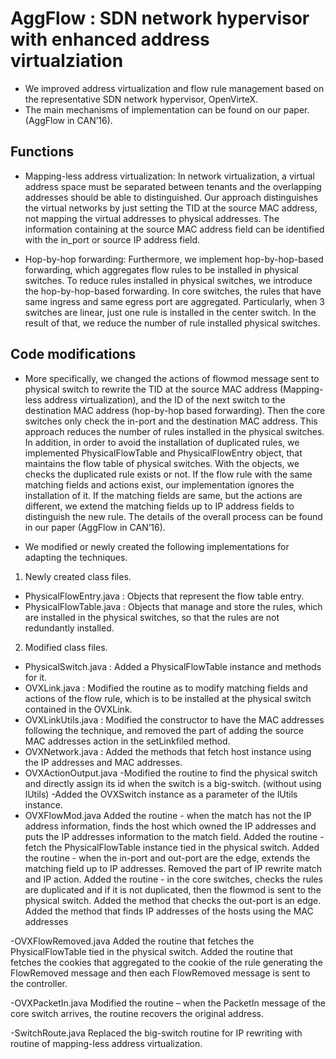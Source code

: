 AggFlow : SDN network hypervisor with enhanced address virtualziation
============
- We improved address virtualization and flow rule management based on the representative SDN network hypervisor, OpenVirteX.
- The main mechanisms of implementation can be found on our paper. (AggFlow in CAN’16).

Functions
-------------
-	Mapping-less address virtualization: In network virtualization, a virtual address space must be separated between tenants and the overlapping addresses should be able to distinguished. Our approach distinguishes the virtual networks by just setting the TID at the source MAC address, not mapping the virtual addresses to physical addresses. The information containing at the source MAC address field can be identified with the in_port or source IP address field.

-	Hop-by-hop forwarding: Furthermore, we implement hop-by-hop-based forwarding, which aggregates flow rules to be installed in physical switches. To reduce rules installed in physical switches, we introduce the hop-by-hop-based forwarding. In core switches, the rules that have same ingress and same egress port are aggregated. Particularly, when 3 switches are linear, just one rule is installed in the center switch. In the result of that, we reduce the number of rule installed physical switches.

Code modifications
-------------
- More specifically, we changed the actions of flowmod message sent to physical switch to rewrite the TID at the source MAC address (Mapping-less address virtualization), and the ID of the next switch to the destination MAC address (hop-by-hop based forwarding). Then the core switches only check the in-port and the destination MAC address. This approach reduces the number of rules installed in the physical switches. In addition, in order to avoid the installation of duplicated rules, we implemented PhysicalFlowTable and PhysicalFlowEntry object, that maintains the flow table of physical switches. With the objects, we checks the duplicated rule exists or not. If the flow rule with the same matching fields and actions exist, our implementation ignores the installation of it. If the matching fields are same, but the actions are different, we extend the matching fields up to IP address fields to distinguish the new rule. The details of the overall process can be found in our paper (AggFlow in CAN’16).

- We modified or newly created the following implementations for adapting the techniques.

1. Newly created class files.
 * PhysicalFlowEntry.java : Objects that represent the flow table entry.
 * PhysicalFlowTable.java : Objects that manage and store the rules, which are installed in the physical switches, so that the rules are not redundantly installed.
 
2. Modified class files.
  * PhysicalSwitch.java : Added a PhysicalFlowTable instance and methods for it.
  * OVXLink.java : Modified the routine as to modify matching fields and actions of the flow rule, which is to be installed at the physical switch contained in the OVXLink.
  * OVXLinkUtils.java : Modified the constructor to have the MAC addresses following the technique, and removed the part of adding the source MAC addresses action in the setLinkfiled method.
  * OVXNetwork.java : Added the methods that fetch host instance using the IP addresses and MAC addresses.
  * OVXActionOutput.java
    -Modified the routine to find the physical switch and directly assign its id when the switch is a big-switch. (without using lUtils)
    -Added the OVXSwitch instance as a parameter of the lUtils instance.
  * OVXFlowMod.java
	Added the routine - when the match has not the IP address information, finds the host which owned the IP addresses and puts the IP addresses information to the match field.
	Added the routine - fetch the PhysicalFlowTable instance tied in the physical switch.
	Added the routine - when the in-port and out-port are the edge, extends the matching field up to IP addresses.
	Removed  the part of IP rewrite match and IP action.
	Added the routine - in the core switches, checks the rules are duplicated and if it is not duplicated, then the flowmod is sent to the physical switch.
	Added the method that checks the out-port is an edge.
Added the method that finds IP addresses of the hosts using the MAC addresses

-OVXFlowRemoved.java
	Added the routine that fetches the PhysicalFlowTable tied in the physical switch.
	Added the routine that fetches the cookies 
that aggregated to the cookie of the rule generating the FlowRemoved message and then each FlowRemoved message is sent to the controller.

-OVXPacketIn.java
	Modified the routine – when the PacketIn message of the core switch arrives, the routine recovers the original address.

-SwitchRoute.java
	Replaced the big-switch routine for IP rewriting with routine of mapping-less address virtualization.

